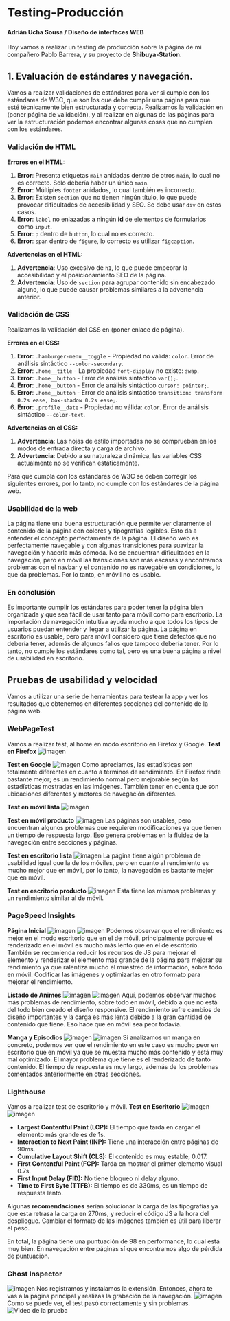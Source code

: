 # Testing-Producción
#### Adrián Ucha Sousa / Diseño de interfaces WEB

Hoy vamos a realizar un testing de producción sobre la página de mi compañero Pablo Barrera, y su proyecto de **Shibuya-Station**.

## 1. Evaluación de estándares y navegación.
Vamos a realizar validaciones de estándares para ver si cumple con los estándares de W3C, que son los que debe cumplir una página para que esté técnicamente bien estructurada y correcta.
Realizamos la validación en (poner página de validación), y al realizar en algunas de las páginas para ver la estructuración podemos encontrar algunas cosas que no cumplen con los estándares.

### Validación de HTML
**Errores en el HTML:**
1. **Error**: Presenta etiquetas `main` anidadas dentro de otros `main`, lo cual no es correcto. Solo debería haber un único `main`.
2. **Error**: Múltiples `footer` anidados, lo cual también es incorrecto.
3. **Error**: Existen `section` que no tienen ningún título, lo que puede provocar dificultades de accesibilidad y SEO. Se debe usar `div` en estos casos.
4. **Error**: `label` no enlazadas a ningún **id** de elementos de formularios como `input`.
5. **Error**: `p` dentro de `button`, lo cual no es correcto.
6. **Error**: `span` dentro de `figure`, lo correcto es utilizar `figcaption`.

**Advertencias en el HTML:**
1. **Advertencia**: Uso excesivo de `h1`, lo que puede empeorar la accesibilidad y el posicionamiento SEO de la página.
2. **Advertencia**: Uso de `section` para agrupar contenido sin encabezado alguno, lo que puede causar problemas similares a la advertencia anterior.

### Validación de CSS
Realizamos la validación del CSS en (poner enlace de página).

**Errores en el CSS:**
1. **Error**: `.hamburger-menu__toggle` - Propiedad no válida: `color`. Error de análisis sintáctico `--color-secondary`.
2. **Error**: `.home__title` - La propiedad `font-display` no existe: `swap`.
3. **Error**: `.home__button` - Error de análisis sintáctico `var();`.
4. **Error**: `.home__button` - Error de análisis sintáctico `cursor: pointer;`.
5. **Error**: `.home__button` - Error de análisis sintáctico `transition: transform 0.2s ease, box-shadow 0.2s ease;`.
6. **Error**: `.profile__date` - Propiedad no válida: `color`. Error de análisis sintáctico `--color-text`.

**Advertencias en el CSS:**
1. **Advertencia**: Las hojas de estilo importadas no se comprueban en los modos de entrada directa y carga de archivo.
2. **Advertencia**: Debido a su naturaleza dinámica, las variables CSS actualmente no se verifican estáticamente.

Para que cumpla con los estándares de W3C se deben corregir los siguientes errores, por lo tanto, no cumple con los estándares de la página web.

### Usabilidad de la web
La página tiene una buena estructuración que permite ver claramente el contenido de la página con colores y tipografías legibles. Esto da a entender el concepto perfectamente de la página. El diseño web es perfectamente navegable y con algunas transiciones para suavizar la navegación y hacerla más cómoda. No se encuentran dificultades en la navegación, pero en móvil las transiciones son más escasas y encontramos problemas con el navbar y el contenido no es navegable en condiciones, lo que da problemas. Por lo tanto, en móvil no es usable.

### En conclusión
Es importante cumplir los estándares para poder tener la página bien organizada y que sea fácil de usar tanto para móvil como para escritorio. La importación de navegación intuitiva ayuda mucho a que todos los tipos de usuarios puedan entender y llegar a utilizar la página. La página en escritorio es usable, pero para móvil considero que tiene defectos que no debería tener, además de algunos fallos que tampoco debería tener. Por lo tanto, no cumple los estándares como tal, pero es una buena página a nivel de usabilidad en escritorio.

## Pruebas de usabilidad y velocidad
Vamos a utilizar una serie de herramientas para testear la app y ver los resultados que obtenemos en diferentes secciones del contenido de la página web.

### WebPageTest
Vamos a realizar test, al home en modo escritorio en Firefox y Google.
**Test en Firefox**
![imagen](https://github.com/user-attachments/assets/f9a4e349-da99-4962-a792-74b5b8dde0f8)

**Test en Google**
![imagen](https://github.com/user-attachments/assets/23677674-b5ff-49a8-87c9-2db4150df5f5)
Como apreciamos, las estadísticas son totalmente diferentes en cuanto a términos de rendimiento. En Firefox rinde bastante mejor; es un rendimiento normal pero mejorable según las estadísticas mostradas en las imágenes. También tener en cuenta que son ubicaciones diferentes y motores de navegación diferentes.

**Test en móvil lista**
![imagen](https://github.com/user-attachments/assets/710bdfdd-762f-4887-b905-9e2b0ff8ee06)

**Test en móvil producto**
![imagen](https://github.com/user-attachments/assets/10da5deb-0a6c-47a1-9f3a-b4e6b2d26f14)
Las páginas son usables, pero encuentran algunos problemas que requieren modificaciones ya que tienen un tiempo de respuesta largo. Eso genera problemas en la fluidez de la navegación entre secciones y páginas.

**Test en escritorio lista**
![imagen](https://github.com/user-attachments/assets/d1e6a5df-3bc4-4b68-a1b5-8e042a6aab4c)
La página tiene algún problema de usabilidad igual que la de los móviles, pero en cuanto al rendimiento es mucho mejor que en móvil, por lo tanto, la navegación es bastante mejor que en móvil.

**Test en escritorio producto**
![imagen](https://github.com/user-attachments/assets/7cfac66b-ac36-4af5-9594-5dbe0f3fda83)
Esta tiene los mismos problemas y un rendimiento similar al de móvil.

### PageSpeed Insights
**Página Inicial**
![imagen](https://github.com/user-attachments/assets/732065c5-a265-4f4c-ab54-6635dc1ea7e2)
![imagen](https://github.com/user-attachments/assets/9ca872de-52f6-4688-bfef-ad5b4fa3a5a2)
Podemos observar que el rendimiento es mejor en el modo escritorio que en el de móvil, principalmente porque el renderizado en el móvil es mucho más lento que en el de escritorio. También se recomienda reducir los recursos de JS para mejorar el elemento y renderizar el elemento más grande de la página para mejorar su rendimiento ya que ralentiza mucho el muestreo de información, sobre todo en móvil. Codificar las imágenes y optimizarlas en otro formato para mejorar el rendimiento.

**Listado de Animes**
![imagen](https://github.com/user-attachments/assets/95c272d0-75cb-4144-b810-5a69aba2c595)
![imagen](https://github.com/user-attachments/assets/0dca121c-d6f8-4609-bd9c-0b5c134a725c)
Aquí, podemos observar muchos más problemas de rendimiento, sobre todo en móvil, debido a que no está del todo bien creado el diseño responsive. El rendimiento sufre cambios de diseño importantes y la carga es más lenta debido a la gran cantidad de contenido que tiene. Eso hace que en móvil sea peor todavía.

**Manga y Episodios**
![imagen](https://github.com/user-attachments/assets/b99c4b13-742b-4dc0-b268-a846997d7943)
![imagen](https://github.com/user-attachments/assets/7c17d17c-815b-4a50-8dae-58d529e01fa1)
Si analizamos un manga en concreto, podemos ver que el rendimiento en este caso es mucho peor en escritorio que en móvil ya que se muestra mucho más contenido y está muy mal optimizado. El mayor problema que tiene es el renderizado de tanto contenido. El tiempo de respuesta es muy largo, además de los problemas comentados anteriormente en otras secciones.

### Lighthouse
Vamos a realizar test de escritorio y móvil.
**Test en Escritorio**
![imagen](https://github.com/user-attachments/assets/4621ae96-3069-4fef-a46a-15418c36cad6)
![imagen](https://github.com/user-attachments/assets/92c8d35d-b3c3-4d3a-8d8d-84d8a14aef84)

- **Largest Contentful Paint (LCP):** El tiempo que tarda en cargar el elemento más grande es de 1s.
- **Interaction to Next Paint (INP):** Tiene una interacción entre páginas de 90ms.
- **Cumulative Layout Shift (CLS):** El contenido es muy estable, 0.017.
- **First Contentful Paint (FCP):** Tarda en mostrar el primer elemento visual 0.7s.
- **First Input Delay (FID):** No tiene bloqueo ni delay alguno.
- **Time to First Byte (TTFB):** El tiempo es de 330ms, es un tiempo de respuesta lento.

Algunas **recomendaciones** serían solucionar la carga de las tipografías ya que esta retrasa la carga en 270ms, y reducir el código JS a la hora del despliegue. Cambiar el formato de las imágenes también es útil para liberar el peso.

En total, la página tiene una puntuación de 98 en performance, lo cual está muy bien. En navegación entre páginas sí que encontramos algo de pérdida de puntuación.

### Ghost Inspector
![imagen](https://github.com/user-attachments/assets/f5b564e6-bfb4-4089-be2c-b5bd9ecda2a9)
Nos registramos y instalamos la extensión. Entonces, ahora te vas a la página principal y realizas la grabación de la navegación.
![imagen](https://github.com/user-attachments/assets/84619cff-9ddc-4d90-8a8c-f5b45b58973c)
Como se puede ver, el test pasó correctamente y sin problemas.
![Video de la prueba](https://github.com/user-attachments/assets/9a5257cf-c26f-4f7c-8c27-715a49f13dd9)






